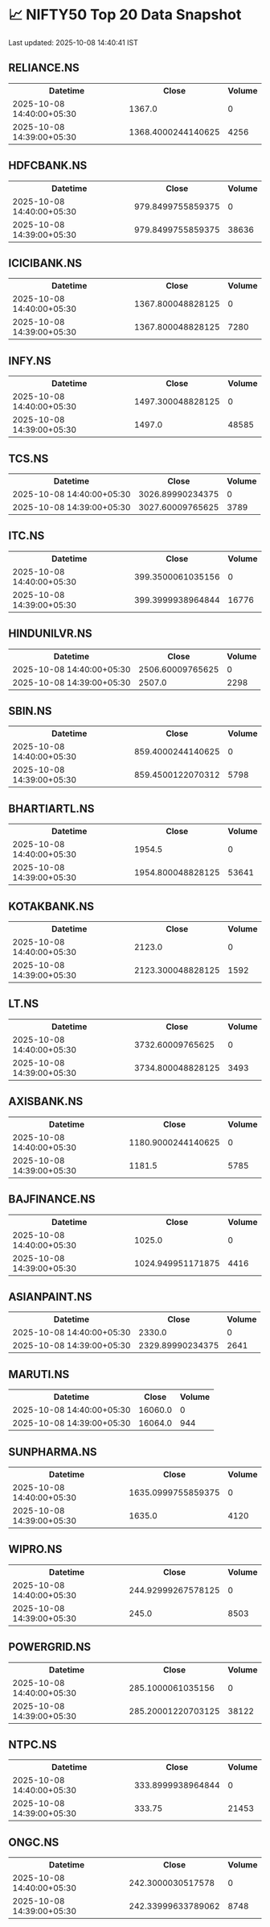 # 📈 NIFTY50 Top 20 Data Snapshot

Last updated: 2025-10-08 14:40:41 IST

## RELIANCE.NS

<table>
  <tr><th>Datetime</th><th>Close</th><th>Volume</th></tr>
  <tr><td>2025-10-08 14:40:00+05:30</td><td>1367.0</td><td>0</td></tr>
  <tr><td>2025-10-08 14:39:00+05:30</td><td>1368.4000244140625</td><td>4256</td></tr>
</table>

## HDFCBANK.NS

<table>
  <tr><th>Datetime</th><th>Close</th><th>Volume</th></tr>
  <tr><td>2025-10-08 14:40:00+05:30</td><td>979.8499755859375</td><td>0</td></tr>
  <tr><td>2025-10-08 14:39:00+05:30</td><td>979.8499755859375</td><td>38636</td></tr>
</table>

## ICICIBANK.NS

<table>
  <tr><th>Datetime</th><th>Close</th><th>Volume</th></tr>
  <tr><td>2025-10-08 14:40:00+05:30</td><td>1367.800048828125</td><td>0</td></tr>
  <tr><td>2025-10-08 14:39:00+05:30</td><td>1367.800048828125</td><td>7280</td></tr>
</table>

## INFY.NS

<table>
  <tr><th>Datetime</th><th>Close</th><th>Volume</th></tr>
  <tr><td>2025-10-08 14:40:00+05:30</td><td>1497.300048828125</td><td>0</td></tr>
  <tr><td>2025-10-08 14:39:00+05:30</td><td>1497.0</td><td>48585</td></tr>
</table>

## TCS.NS

<table>
  <tr><th>Datetime</th><th>Close</th><th>Volume</th></tr>
  <tr><td>2025-10-08 14:40:00+05:30</td><td>3026.89990234375</td><td>0</td></tr>
  <tr><td>2025-10-08 14:39:00+05:30</td><td>3027.60009765625</td><td>3789</td></tr>
</table>

## ITC.NS

<table>
  <tr><th>Datetime</th><th>Close</th><th>Volume</th></tr>
  <tr><td>2025-10-08 14:40:00+05:30</td><td>399.3500061035156</td><td>0</td></tr>
  <tr><td>2025-10-08 14:39:00+05:30</td><td>399.3999938964844</td><td>16776</td></tr>
</table>

## HINDUNILVR.NS

<table>
  <tr><th>Datetime</th><th>Close</th><th>Volume</th></tr>
  <tr><td>2025-10-08 14:40:00+05:30</td><td>2506.60009765625</td><td>0</td></tr>
  <tr><td>2025-10-08 14:39:00+05:30</td><td>2507.0</td><td>2298</td></tr>
</table>

## SBIN.NS

<table>
  <tr><th>Datetime</th><th>Close</th><th>Volume</th></tr>
  <tr><td>2025-10-08 14:40:00+05:30</td><td>859.4000244140625</td><td>0</td></tr>
  <tr><td>2025-10-08 14:39:00+05:30</td><td>859.4500122070312</td><td>5798</td></tr>
</table>

## BHARTIARTL.NS

<table>
  <tr><th>Datetime</th><th>Close</th><th>Volume</th></tr>
  <tr><td>2025-10-08 14:40:00+05:30</td><td>1954.5</td><td>0</td></tr>
  <tr><td>2025-10-08 14:39:00+05:30</td><td>1954.800048828125</td><td>53641</td></tr>
</table>

## KOTAKBANK.NS

<table>
  <tr><th>Datetime</th><th>Close</th><th>Volume</th></tr>
  <tr><td>2025-10-08 14:40:00+05:30</td><td>2123.0</td><td>0</td></tr>
  <tr><td>2025-10-08 14:39:00+05:30</td><td>2123.300048828125</td><td>1592</td></tr>
</table>

## LT.NS

<table>
  <tr><th>Datetime</th><th>Close</th><th>Volume</th></tr>
  <tr><td>2025-10-08 14:40:00+05:30</td><td>3732.60009765625</td><td>0</td></tr>
  <tr><td>2025-10-08 14:39:00+05:30</td><td>3734.800048828125</td><td>3493</td></tr>
</table>

## AXISBANK.NS

<table>
  <tr><th>Datetime</th><th>Close</th><th>Volume</th></tr>
  <tr><td>2025-10-08 14:40:00+05:30</td><td>1180.9000244140625</td><td>0</td></tr>
  <tr><td>2025-10-08 14:39:00+05:30</td><td>1181.5</td><td>5785</td></tr>
</table>

## BAJFINANCE.NS

<table>
  <tr><th>Datetime</th><th>Close</th><th>Volume</th></tr>
  <tr><td>2025-10-08 14:40:00+05:30</td><td>1025.0</td><td>0</td></tr>
  <tr><td>2025-10-08 14:39:00+05:30</td><td>1024.949951171875</td><td>4416</td></tr>
</table>

## ASIANPAINT.NS

<table>
  <tr><th>Datetime</th><th>Close</th><th>Volume</th></tr>
  <tr><td>2025-10-08 14:40:00+05:30</td><td>2330.0</td><td>0</td></tr>
  <tr><td>2025-10-08 14:39:00+05:30</td><td>2329.89990234375</td><td>2641</td></tr>
</table>

## MARUTI.NS

<table>
  <tr><th>Datetime</th><th>Close</th><th>Volume</th></tr>
  <tr><td>2025-10-08 14:40:00+05:30</td><td>16060.0</td><td>0</td></tr>
  <tr><td>2025-10-08 14:39:00+05:30</td><td>16064.0</td><td>944</td></tr>
</table>

## SUNPHARMA.NS

<table>
  <tr><th>Datetime</th><th>Close</th><th>Volume</th></tr>
  <tr><td>2025-10-08 14:40:00+05:30</td><td>1635.0999755859375</td><td>0</td></tr>
  <tr><td>2025-10-08 14:39:00+05:30</td><td>1635.0</td><td>4120</td></tr>
</table>

## WIPRO.NS

<table>
  <tr><th>Datetime</th><th>Close</th><th>Volume</th></tr>
  <tr><td>2025-10-08 14:40:00+05:30</td><td>244.92999267578125</td><td>0</td></tr>
  <tr><td>2025-10-08 14:39:00+05:30</td><td>245.0</td><td>8503</td></tr>
</table>

## POWERGRID.NS

<table>
  <tr><th>Datetime</th><th>Close</th><th>Volume</th></tr>
  <tr><td>2025-10-08 14:40:00+05:30</td><td>285.1000061035156</td><td>0</td></tr>
  <tr><td>2025-10-08 14:39:00+05:30</td><td>285.20001220703125</td><td>38122</td></tr>
</table>

## NTPC.NS

<table>
  <tr><th>Datetime</th><th>Close</th><th>Volume</th></tr>
  <tr><td>2025-10-08 14:40:00+05:30</td><td>333.8999938964844</td><td>0</td></tr>
  <tr><td>2025-10-08 14:39:00+05:30</td><td>333.75</td><td>21453</td></tr>
</table>

## ONGC.NS

<table>
  <tr><th>Datetime</th><th>Close</th><th>Volume</th></tr>
  <tr><td>2025-10-08 14:40:00+05:30</td><td>242.3000030517578</td><td>0</td></tr>
  <tr><td>2025-10-08 14:39:00+05:30</td><td>242.33999633789062</td><td>8748</td></tr>
</table>

